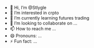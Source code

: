 - 👋 Hi, I’m @Stlygle
- 👀 I’m interested in crpto
- 🌱 I’m currently learning futures trading
- 💞️ I’m looking to collaborate on ...
- 📫 How to reach me ...
- 😄 Pronouns: ...
- ⚡ Fun fact: ...

<!---
Stlygle/Stlygle is a ✨ special ✨ repository because its `README.md` (this file) appears on your GitHub profile.
You can click the Preview link to take a look at your changes.
--->
